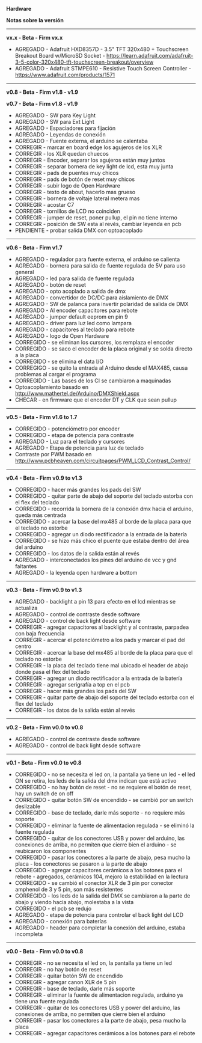 **Hardware**

**Notas sobre la versión**

***

**vx.x - Beta - Firm vx.x**
- AGREGADO  - Adafruit HXD8357D - 3.5" TFT 320x480 + Touchscreen Breakout Board w/MicroSD Socket
			- https://learn.adafruit.com/adafruit-3-5-color-320x480-tft-touchscreen-breakout/overview
- AGREGADO  - Adafruit STMPE610 - Resistive Touch Screen Controller
			- https://www.adafruit.com/products/1571
			
***

**v0.8 - Beta - Firm v1.8 - v1.9**

**v0.7 - Beta - Firm v1.8 - v1.9**
- AGREGADO   - SW para Key Light
- AGREGADO   - SW para Ext Light
- AGREGADO   - Espaciadores para fijación
- AGREGADO   - Leyendas de conexión
- AGREGADO   - Fuente externa, el arduino se calentaba
- CORREGIR   - marcar en board edge los agujeros de los XLR
- CORREGIR   - los XLR quedan chuecos
- CORREGIR   - Encoder, separar los agujeros están muy juntos
- CORREGIR   - separar bornera de key light de lcd, esta muy junta
- CORREGIR   - pads de puentes muy chicos
- CORREGIR   - pads de botón de reset muy chicos
- CORREGIR   - subir logo de Open Hardware
- CORREGIR   - texto de about, hacerlo mas grueso
- CORREGIR   - bornera de voltaje lateral metera mas
- CORREGIR   - acostar C7
- CORREGIR   - tornillos de LCD no coinciden
- CORREGIR   - jumper de reset, poner pullup, el pin no tiene interno
- CORREGIR   - posición de SW esta al revés, cambiar leyenda en pcb
- PENDIENTE  - probar salida DMX con optoacoplado

***
 
**v0.6 - Beta - Firm v1.7**
- AGREGADO   - regulador para fuente externa, el arduino se calienta
- AGREGADO   - bornera para salida de fuente regulada de 5V para uso general
- AGREGADO   - led para salida de fuente regulada
- AGREGADO   - botón de reset
- AGREGADO   - opto acoplado a salida de dmx
- AGREGADO   - convertidor de DC/DC para aislamiento de DMX
- AGREGADO   - SW de palanca para invertir polaridad de salida de DMX
- AGREGADO   - Al encoder capacitores para rebote
- AGREGADO   - jumper default eeprom en pin 9
- AGREGADO   - driver para luz led como lampara
- AGREGADO   - capacitores al teclado para rebote
- AGREGADO   - logo de Open Hardware
- CORREGIDO  - se eliminan los cursores, los remplaza el encoder
- CORREGIDO  - se saco el encoder de la placa original y se solda directo a la placa
- CORREGIDO  - se elimina el data I/O
- CORREGIGO  - se quito la entrada al Arduino desde el MAX485, causa problemas al cargar el programa
- CORREGIDO  - Las bases de los CI se cambiaron a maquinadas
- Optoacoplamiento basado en http://www.mathertel.de/Arduino/DMXShield.aspx
- CHECAR     - en firmware que el encoder DT y CLK que sean pullup

***

**v0.5 - Beta - Firm v1.6 to 1.7**
- CORREGIDO - potenciómetro por encoder
- CORREGIDO - etapa de potencia para contraste
- AGREGADO 	- Luz para el teclado y cursores
- AGREGADO  - Etapa de potencia para luz de teclado
- Contraste por PWM basado en http://www.pcbheaven.com/circuitpages/PWM_LCD_Contrast_Control/

***

**v0.4 - Beta - Firm v0.9 to v1.3**
- CORREGIDO - hacer más grandes los pads del SW
- CORREGIDO - quitar parte de abajo del soporte del teclado estorba con el flex del teclado
- CORREGIDO - recorrida la bornera de la conexión dmx hacia el arduino, queda más centrada
- CORREGIDO - acercar la base del mx485 al borde de la placa para que el teclado no estorbe
- CORREGIDO - agregar un diodo rectificador a la entrada de la batería
- CORREGIDO - se hizo más chico el puente que estaba dentro del área del arduino
- CORREGIDO - los datos de la salida están al revés
- AGREGADO  - interconectados los pines del arduino de vcc y gnd faltantes
- AGREGADO  - la leyenda open hardware a bottom

***

**v0.3 - Beta - Firm v0.9 to v1.3**
- AGREGADO  - backlight a pin 13 para efecto en el lcd mientras se actualiza
- AGREGADO  - control de contraste desde software
- AGREGADO  - control de back light desde software
- CORREGIR  - agregar capacitores al backlight y al contraste, parpadea con baja frecuencia
- CORREGIR  - acercar el potenciómetro a los pads y marcar el pad del centro
- CORREGIR  - acercar la base del mx485 al borde de la placa para que el teclado no estorbe
- CORREGIR  - la placa del teclado tiene mal ubicado el header de abajo donde pasa el flex del teclado
- CORREGIR  - agregar un diodo rectificador a la entrada de la batería
- CORREGIR  - agregar serigrafía a top en el pcb
- CORREGIR  - hacer más grandes los pads del SW
- CORREGIR  - quitar parte de abajo del soporte del teclado estorba con el flex del teclado
- CORREGIR  - los datos de la salida están al revés

***

**v0.2 - Beta - Firm v0.0 to v0.8**
- AGREGADO  - control de contraste desde software
- AGREGADO  - control de back light desde software

***

**v0.1 - Beta - Firm v0.0 to v0.8**
- CORREGIDO - no se necesita el led on, la pantalla ya tiene un led
	    - el led ON se retira, los leds de la salida del dmx indican que está activo
- CORREGIDO - no hay botón de reset
	    - no se requiere el botón de reset, hay un switch de on off
- CORREGIDO - quitar botón SW de encendido
	    - se cambió por un switch deslizable
- CORREGIDO - base de teclado, darle más soporte
	    - no requiere más soporte
- CORREGIDO - eliminar la fuente de alimentacion regulada
	    - se eliminó la fuente regulada
- CORREGIDO - quitar de los conectores USB y power del arduino, las conexiones de arriba, no permiten que cierre bien el arduino
	    - se reubicaron los componentes
- CORREGIDO - pasar los conectores a la parte de abajo, pesa mucho la placa
	    - los conectores se pasaron a la parte de abajo
- CORREGIDO - agregar capacitores cerámicos a los botones para el rebote
	    - agregados, cerámicos 104, mejoro la estabilidad en la lectura
- CORREGIDO - se cambió el conector XLR de 3 pin por conector amphenol de 3 y 5 pin, son más resistentes
- CORREGIDO - los leds de la salida del DMX se cambiaron a la parte de abajo y viendo hacia abajo, molestaba a la vista
- CORREGIDO - el pcb se redujo
- AGREGADO  - etapa de potencia para controlar el back light del LCD
- AGREGADO  - conexión para baterías
- AGREGADO  - header para completar la conexión del arduino, estaba incompleta

***

**v0.0 - Beta - Firm v0.0 to v0.8**
- CORREGIR  - no se necesita el led on, la pantalla ya tiene un led
- CORREGIR  - no hay botón de reset
- CORREGIR  - quitar botón SW de encendido
- CORREGIR  - agregar canon XLR de 5 pin
- CORREGIR  - base de teclado, darle más soporte
- CORREGIR  - eliminar la fuente de alimentacion regulada, arduino ya tiene una fuente regulada
- CORREGIR  - quitar de los conectores USB y power del arduino, las conexiones de arriba, no permiten que cierre bien el arduino
- CORREGIR  - pasar los conectores a la parte de abajo, pesa mucho la placa
- CORREGIR  - agregar capacitores cerámicos a los botones para el rebote